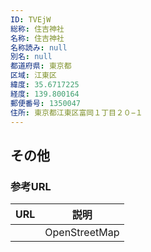 ```yaml
---
ID: TVEjW
総称: 住吉神社
名称: 住吉神社
名称読み: null
別名: null
都道府県: 東京都
区域: 江東区
緯度: 35.6717225
経度: 139.800164
郵便番号: 1350047
住所: 東京都江東区富岡１丁目２０−１
---
```


## その他

### 参考URL

| URL | 説明          |
| --- | ------------- |
|     | OpenStreetMap |
